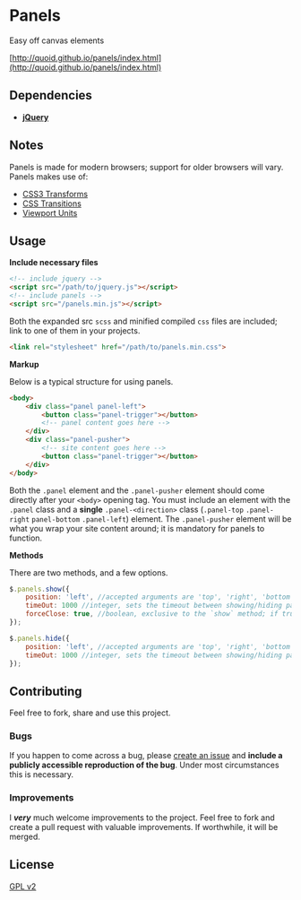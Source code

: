 # Panels
Easy off canvas elements

[http://quoid.github.io/panels/index.html](http://quoid.github.io/panels/index.html)

## Dependencies
* [**jQuery**](https://github.com/jquery/jquery)

## Notes
Panels is made for modern browsers; support for older browsers will vary. Panels makes use of:
* [CSS3 Transforms](http://caniuse.com/#feat=transforms3d)
* [CSS Transitions](http://caniuse.com/#feat=css-transitions)
* [Viewport Units](http://caniuse.com/#feat=viewport-units)

## Usage

**Include necessary files**
```html
<!-- include jquery -->
<script src="/path/to/jquery.js"></script>
<!-- include panels -->
<script src="/panels.min.js"></script>
```
Both the expanded src `scss` and minified compiled `css` files are included; link to one of them in your projects.
```html
<link rel="stylesheet" href="/path/to/panels.min.css">
```

**Markup**

Below is a typical structure for using panels. 
```html
<body>
	<div class="panel panel-left">
		<button class="panel-trigger"></button>
		<!-- panel content goes here -->
	</div>
	<div class="panel-pusher">
		<!-- site content goes here -->
		<button class="panel-trigger"></button>
	</div>
</body>
```
Both the `.panel` element and the `.panel-pusher` element should come directly after your `<body>` opening tag. You must include an element with the `.panel` class and a **single** `.panel-<direction>` class (`.panel-top` `.panel-right` `panel-bottom` `.panel-left`) element. The `.panel-pusher` element will be what you wrap your site content around; it is mandatory for panels to function.

**Methods**

There are two methods, and a few options.

```js
$.panels.show({
	position: 'left', //accepted arguments are 'top', 'right', 'bottom', 'left'
	timeOut: 1000 //integer, sets the timeout between showing/hiding panel; in ms
	forceClose: true, //boolean, exclusive to the `show` method; if true clicking on body element will not close panel - default: false
});
```

```js
$.panels.hide({
	position: 'left', //accepted arguments are 'top', 'right', 'bottom', 'left'
	timeOut: 1000 //integer, sets the timeout between showing/hiding panel; in ms - default: 350
});
```

## Contributing

Feel free to fork, share and use this project.

### Bugs

If you happen to come across a bug, please [create an issue](https://github.com/quoid/panels/issues) and **include a publicly accessible reproduction of the bug**. Under most circumstances this is necessary.

### Improvements

I ***very*** much welcome improvements to the project. Feel free to fork and create a pull request with valuable improvements. If worthwhile, it will be merged.

## License
[GPL v2](http://choosealicense.com/licenses/gpl-2.0/)
